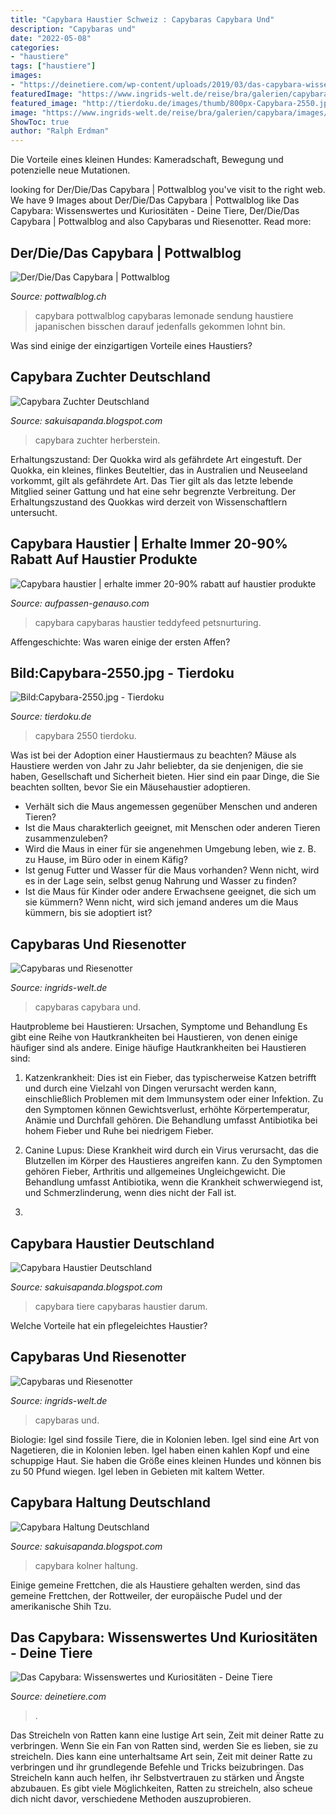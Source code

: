 ```yaml
---
title: "Capybara Haustier Schweiz : Capybaras Capybara Und"
description: "Capybaras und"
date: "2022-05-08"
categories:
- "haustiere"
tags: ["haustiere"]
images:
- "https://deinetiere.com/wp-content/uploads/2019/03/das-capybara-wissenswertes-und-kuriositaeten-e1553277988674.jpg"
featuredImage: "https://www.ingrids-welt.de/reise/bra/galerien/capybara/images/Capybaras 7.jpg"
featured_image: "http://tierdoku.de/images/thumb/800px-Capybara-2550.jpg"
image: "https://www.ingrids-welt.de/reise/bra/galerien/capybara/images/Capybaras 4.jpg"
ShowToc: true
author: "Ralph Erdman"
---
```



Die Vorteile eines kleinen Hundes: Kameradschaft, Bewegung und potenzielle neue Mutationen.

	

		
looking for Der/Die/Das Capybara | Pottwalblog you've visit to the right web. We have 9 Images about Der/Die/Das Capybara | Pottwalblog like Das Capybara: Wissenswertes und Kuriositäten - Deine Tiere, Der/Die/Das Capybara | Pottwalblog and also Capybaras und Riesenotter. Read more:
		
    
## Der/Die/Das Capybara | Pottwalblog

<img loading=lazy src="http://www.pottwalblog.ch/wp-content/upload/capybara_3.jpg" onerror="this.onerror=null;this.src='https://tse1.mm.bing.net/th?id=OIP.kYn18lDBMBcLISCNrGco7wAAAA&amp;pid=15.1';" alt="Der/Die/Das Capybara | Pottwalblog">

_Source: pottwalblog.ch_

>capybara pottwalblog capybaras lemonade sendung haustiere japanischen bisschen darauf jedenfalls gekommen lohnt bin. 

	

Was sind einige der einzigartigen Vorteile eines Haustiers?

    
## Capybara Zuchter Deutschland

<img loading=lazy src="https://www.tierwelt-herberstein.at/fileadmin/Bilder/Tiere/Amerika/Capybara/Capybara5.jpg" onerror="this.onerror=null;this.src='https://tse3.mm.bing.net/th?id=OIP.igFOwzFqfmU07CWaBmT70QHaLG&amp;pid=15.1';" alt="Capybara Zuchter Deutschland">

_Source: sakuisapanda.blogspot.com_

>capybara zuchter herberstein. 

	

Erhaltungszustand: Der Quokka wird als gefährdete Art eingestuft.
Der Quokka, ein kleines, flinkes Beuteltier, das in Australien und Neuseeland vorkommt, gilt als gefährdete Art. Das Tier gilt als das letzte lebende Mitglied seiner Gattung und hat eine sehr begrenzte Verbreitung. Der Erhaltungszustand des Quokkas wird derzeit von Wissenschaftlern untersucht.

    
## Capybara Haustier | Erhalte Immer 20-90% Rabatt Auf Haustier Produkte

<img loading=lazy src="https://aufpassen-genauso.com/uhq/JhJTvxvUcEL_sp4N4Fh5dQHaE8.jpg" onerror="this.onerror=null;this.src='https://tse1.mm.bing.net/th?id=OIP.X89i_RaJyaWbWY-Lo9YnZQAAAA&amp;pid=15.1';" alt="Capybara haustier | erhalte immer 20-90% rabatt auf haustier produkte">

_Source: aufpassen-genauso.com_

>capybara capybaras haustier teddyfeed petsnurturing. 

	

Affengeschichte: Was waren einige der ersten Affen?

    
## Bild:Capybara-2550.jpg - Tierdoku

<img loading=lazy src="http://tierdoku.de/images/thumb/800px-Capybara-2550.jpg" onerror="this.onerror=null;this.src='https://tse4.mm.bing.net/th?id=OIP.lhczo51yNw0Xl5sbA9eWBwHaE-&amp;pid=15.1';" alt="Bild:Capybara-2550.jpg - Tierdoku">

_Source: tierdoku.de_

>capybara 2550 tierdoku. 

	

Was ist bei der Adoption einer Haustiermaus zu beachten?
Mäuse als Haustiere werden von Jahr zu Jahr beliebter, da sie denjenigen, die sie haben, Gesellschaft und Sicherheit bieten. Hier sind ein paar Dinge, die Sie beachten sollten, bevor Sie ein Mäusehaustier adoptieren.
- Verhält sich die Maus angemessen gegenüber Menschen und anderen Tieren?
- Ist die Maus charakterlich geeignet, mit Menschen oder anderen Tieren zusammenzuleben?
- Wird die Maus in einer für sie angenehmen Umgebung leben, wie z. B. zu Hause, im Büro oder in einem Käfig?
- Ist genug Futter und Wasser für die Maus vorhanden? Wenn nicht, wird es in der Lage sein, selbst genug Nahrung und Wasser zu finden?
- Ist die Maus für Kinder oder andere Erwachsene geeignet, die sich um sie kümmern? Wenn nicht, wird sich jemand anderes um die Maus kümmern, bis sie adoptiert ist?

    
## Capybaras Und Riesenotter

<img loading=lazy src="https://www.ingrids-welt.de/reise/bra/galerien/capybara/images/Capybaras 7.jpg" onerror="this.onerror=null;this.src='https://tse1.mm.bing.net/th?id=OIP.qNJlPUrNWFjTSgTh7IEL9AHaE8&amp;pid=15.1';" alt="Capybaras und Riesenotter">

_Source: ingrids-welt.de_

>capybaras capybara und. 

	

Hautprobleme bei Haustieren: Ursachen, Symptome und Behandlung
Es gibt eine Reihe von Hautkrankheiten bei Haustieren, von denen einige häufiger sind als andere. Einige häufige Hautkrankheiten bei Haustieren sind:
1. Katzenkrankheit: Dies ist ein Fieber, das typischerweise Katzen betrifft und durch eine Vielzahl von Dingen verursacht werden kann, einschließlich Problemen mit dem Immunsystem oder einer Infektion. Zu den Symptomen können Gewichtsverlust, erhöhte Körpertemperatur, Anämie und Durchfall gehören. Die Behandlung umfasst Antibiotika bei hohem Fieber und Ruhe bei niedrigem Fieber.

2. Canine Lupus: Diese Krankheit wird durch ein Virus verursacht, das die Blutzellen im Körper des Haustieres angreifen kann. Zu den Symptomen gehören Fieber, Arthritis und allgemeines Ungleichgewicht. Die Behandlung umfasst Antibiotika, wenn die Krankheit schwerwiegend ist, und Schmerzlinderung, wenn dies nicht der Fall ist.

3.

    
## Capybara Haustier Deutschland

<img loading=lazy src="https://img.blick.ch/incoming/7452167-v5-teaerbild.png?imwidth=1000&amp;ratio=16_9&amp;x=0&amp;y=0&amp;width=644&amp;height=362" onerror="this.onerror=null;this.src='https://tse4.mm.bing.net/th?id=OIP.-Pdx367YlsnTC-lhY8fBQgHaEK&amp;pid=15.1';" alt="Capybara Haustier Deutschland">

_Source: sakuisapanda.blogspot.com_

>capybara tiere capybaras haustier darum. 

	

Welche Vorteile hat ein pflegeleichtes Haustier?

    
## Capybaras Und Riesenotter

<img loading=lazy src="https://www.ingrids-welt.de/reise/bra/galerien/capybara/images/Capybaras 4.jpg" onerror="this.onerror=null;this.src='https://tse3.mm.bing.net/th?id=OIP.rABkYSROrDg8_riqMrwP3QHaE8&amp;pid=15.1';" alt="Capybaras und Riesenotter">

_Source: ingrids-welt.de_

>capybaras und. 

	

Biologie: Igel sind fossile Tiere, die in Kolonien leben.
Igel sind eine Art von Nagetieren, die in Kolonien leben. Igel haben einen kahlen Kopf und eine schuppige Haut. Sie haben die Größe eines kleinen Hundes und können bis zu 50 Pfund wiegen. Igel leben in Gebieten mit kaltem Wetter.

    
## Capybara Haltung Deutschland

<img loading=lazy src="https://www.koelnerzoo.de/images/tiere2/Capybarajuv-1.jpg" onerror="this.onerror=null;this.src='https://tse2.mm.bing.net/th?id=OIP.SoOGP3iSHz8dvye_gpnXwQHaE7&amp;pid=15.1';" alt="Capybara Haltung Deutschland">

_Source: sakuisapanda.blogspot.com_

>capybara kolner haltung. 

	

Einige gemeine Frettchen, die als Haustiere gehalten werden, sind das gemeine Frettchen, der Rottweiler, der europäische Pudel und der amerikanische Shih Tzu.

    
## Das Capybara: Wissenswertes Und Kuriositäten - Deine Tiere

<img loading=lazy src="https://deinetiere.com/wp-content/uploads/2019/03/das-capybara-wissenswertes-und-kuriositaeten-e1553277988674.jpg" onerror="this.onerror=null;this.src='https://tse1.mm.bing.net/th?id=OIP.rboLLeo8GlcPoiBPgayL9AHaE7&amp;pid=15.1';" alt="Das Capybara: Wissenswertes und Kuriositäten - Deine Tiere">

_Source: deinetiere.com_

>. 

	

Das Streicheln von Ratten kann eine lustige Art sein, Zeit mit deiner Ratte zu verbringen.
Wenn Sie ein Fan von Ratten sind, werden Sie es lieben, sie zu streicheln. Dies kann eine unterhaltsame Art sein, Zeit mit deiner Ratte zu verbringen und ihr grundlegende Befehle und Tricks beizubringen. Das Streicheln kann auch helfen, ihr Selbstvertrauen zu stärken und Ängste abzubauen. Es gibt viele Möglichkeiten, Ratten zu streicheln, also scheue dich nicht davor, verschiedene Methoden auszuprobieren.


